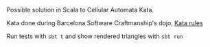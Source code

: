 Possible solution in Scala to Cellular Automata Kata.

Kata done during Barcelona Software Craftmanship's dojo, [Kata rules](https://gist.github.com/trikitrok/5bd1144be2db639993fdacbcc777a333)


Run tests with `sbt t` and show rendered triangles with `sbt run` 
